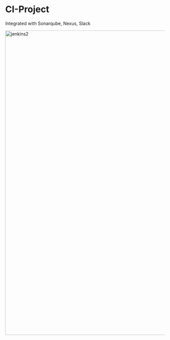 # CI-Project
Integrated with Sonarqube, Nexus, Slack

<img width="960" alt="jenkins2" src="https://github.com/user-attachments/assets/3c8765b4-eb66-4833-991d-6d2c55f9e945" />
